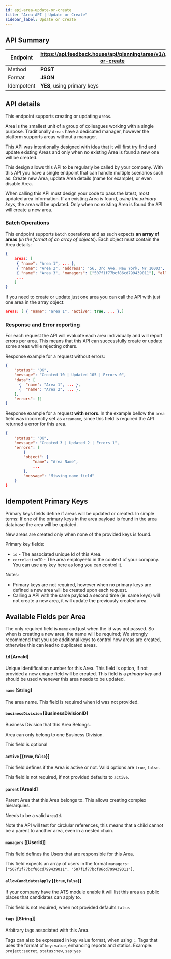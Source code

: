 ```yaml
---
id: api-area-update-or-create
title: "Area API | Update or Create"
sidebar_label: Update or Create
---
```


## API Summary

| Endpoint | **https://api.feedback.house/api/planning/area/v1/update-or-create** |
|----------|-------------------------------------------------------------|
| Method   | **POST** |
| Format   | **JSON** |
| Idempotent | **YES**, using primary keys |

## API details

This endpoint supports creating or updating `Areas`. 

Area is the smallest unit of a group of colleagues working with a single purpose. Traditionally `Areas` have a dedicated manager, however the platform supports areas without a manager.  

This API was intentionally designed with idea that it will first try find and update existing Areas and only when no existing Area is found a new one will be created. 

This design allows this API to be regularly be called by your company. With this API you have a single endpoint that can handle multiple scenarios such as: Create new Area, update Area details (name for example), or even disable Area.

When calling this API must design your code to pass the latest, most updated area information. If an existing Area is found, *using the primary keys*, the area will be updated. Only when no existing Area is found the API will create a new area.

### Batch Operations

This endpoint supports `batch` operations and as such expects **an array of areas** (*in the format of an array of objects*). Each object must contain the Area details:

```json
{
    areas: [
     { "name": "Area 1", ... },
     { "name": "Area 2", "address": "56, 3rd Ave, New York, NY 10003", ... },
     { "name": "Area 3", "managers": ["507f1f77bcf86cd799439011"], "allowCandidatesApply": true, ... },
     ...
    ]
}
```

If you need to create or update just one area you can call the API with just one area in the array object:

```json
areas: [ { "name": "area 1", "active": true, ... },]
```


### Response and Error reporting

For each request the API will evaluate each area individually and will report errors per area. This means that this API can successfully create or update some areas while rejecting others.

Response example for a request without errors:
```json
{
    "status": "OK",
    "message": "Created 10 | Updated 105 | Errors 0",
    "data": [
      {  "name": "Area 1", ... },
      {  "name": "Area 2", ... },
    ],
    "errors": []
}
```

Response example for a request **with errors**. In the example bellow the `area` field was incorrectly set as `areaname`, since this field is required the API returned a error for this area.
```json
{
    "status": "OK",
    "message": "Created 3 | Updated 2 | Errors 1",
    "errors": [
        {
        "object": {
            "name": "Area Name",
            ...
        },
        "message": "Missing name field"
    }
}
```

## Idempotent Primary Keys

Primary keys fields define if areas will be updated or created. In simple terms: If one of the primary keys in the area payload is found in the area database the area will be updated. 

New areas are created only when none of the provided keys is found.

Primary key fields:
- `id` - The associated unique Id of this Area.
- `correlationID` - The area employeeId in the context of your company. You can use any key here as long you can control it.

Notes:
- Primary keys are not required, however when no primary keys are defined a new area will be created upon each request.
- Calling a API with the same payload a second time (ie. same keys) will not create a new area, it will update the previously created area.

## Available Fields per Area

The only required field is `name` and just when the id was not passed. So when is creating a new area, the name will be required; We strongly recommend that you use additional keys to control how areas are created, otherwise this can lead to duplicated areas.

#### `id` [AreaId] 
Unique identification number for this Area. This field is option, if not provided a new unique field will be created.
This field is a *primary key* and should be used whenever this area needs to be updated.

#### `name` [String] 
The area name. This field is required when id was not provided. 

#### `businessDivision` [BusinessDivisionID]

Business Division that this Area Belongs. 

Area can only belong to one Business Division. 

This field is optional

#### `active` [{`true`,`false`}]

This field defines if the Area is active or not. Valid options are `true`, `false`. 

This field is not required, if not provided defaults to `active`.

#### `parent` [AreaId]

Parent Area that this Area belongs to. This allows creating complex hierarquies.

Needs to be a valid `AreaId`.

Note the API will test for circlular references, this means that a child cannot be a parent to another area, even in a nested chain.

#### `managers` [[UserId]]

This field defines the Users that are responsible for this Area. 

This field expects an array of users in the format `managers: ["507f1f77bcf86cd799439011", "507f1f77bcf86cd799439011"]`. 

#### `allowCandidatesApply` [{`true`,`false`}]

If your company have the ATS module enable it will list this area as public places that candidates can apply to. 

This field is not required, when not provided defaults `false`.

#### `tags` [[String]]

Arbitrary tags associated with this Area. 

Tags can also be expressed in key value format, when using `:`. Tags that uses the format of `key:value`, enhancing reports and statics. Example: `project:secret`, `status:new`, `sap:yes`
